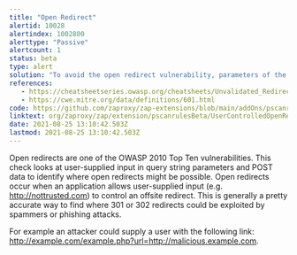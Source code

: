 ```yaml
---
title: "Open Redirect"
alertid: 10028
alertindex: 1002800
alerttype: "Passive"
alertcount: 1
status: beta
type: alert
solution: "To avoid the open redirect vulnerability, parameters of the application script/program must be validated before sending 302 HTTP code (redirect) to the client browser. Implement safe redirect functionality that only redirects to relative URI's, or a list of trusted domains"
references:
   - https://cheatsheetseries.owasp.org/cheatsheets/Unvalidated_Redirects_and_Forwards_Cheat_Sheet.html
   - https://cwe.mitre.org/data/definitions/601.html
code: https://github.com/zaproxy/zap-extensions/blob/main/addOns/pscanrulesBeta/src/main/java/org/zaproxy/zap/extension/pscanrulesBeta/UserControlledOpenRedirectScanRule.java
linktext: org/zaproxy/zap/extension/pscanrulesBeta/UserControlledOpenRedirectScanRule.java
date: 2021-08-25 13:10:42.503Z
lastmod: 2021-08-25 13:10:42.503Z
---
```

Open redirects are one of the OWASP 2010 Top Ten vulnerabilities. This check looks at user-supplied input in query string parameters and POST data to identify where open redirects might be possible. Open redirects occur when an application allows user-supplied input (e.g. http://nottrusted.com) to control an offsite redirect. This is generally a pretty accurate way to find where 301 or 302 redirects could be exploited by spammers or phishing attacks.

For example an attacker could supply a user with the following link: http://example.com/example.php?url=http://malicious.example.com.
